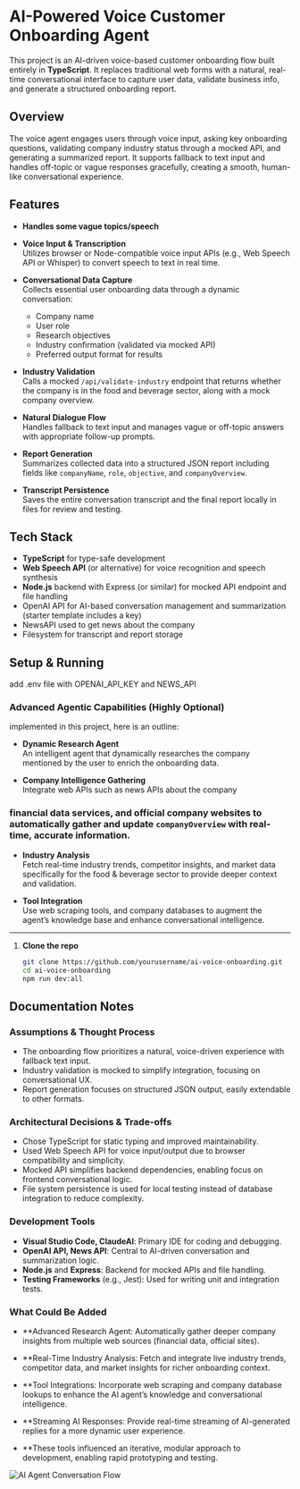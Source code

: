# AI-Powered Voice Customer Onboarding Agent

This project is an AI-driven voice-based customer onboarding flow built entirely in **TypeScript**. It replaces traditional web forms with a natural, real-time conversational interface to capture user data, validate business info, and generate a structured onboarding report.

## Overview

The voice agent engages users through voice input, asking key onboarding questions, validating company industry status through a mocked API, and generating a summarized report. It supports fallback to text input and handles off-topic or vague responses gracefully, creating a smooth, human-like conversational experience.

## Features
- **Handles some vague topics/speech**  

- **Voice Input & Transcription**  
  Utilizes browser or Node-compatible voice input APIs (e.g., Web Speech API or Whisper) to convert speech to text in real time.

- **Conversational Data Capture**  
  Collects essential user onboarding data through a dynamic conversation:
  - Company name
  - User role
  - Research objectives
  - Industry confirmation (validated via mocked API)
  - Preferred output format for results

- **Industry Validation**  
  Calls a mocked `/api/validate-industry` endpoint that returns whether the company is in the food and beverage sector, along with a mock company overview.

- **Natural Dialogue Flow**  
  Handles fallback to text input and manages vague or off-topic answers with appropriate follow-up prompts.

- **Report Generation**  
  Summarizes collected data into a structured JSON report including fields like `companyName`, `role`, `objective`, and `companyOverview`.

- **Transcript Persistence**  
  Saves the entire conversation transcript and the final report locally in files for review and testing.

## Tech Stack

- **TypeScript** for type-safe development
- **Web Speech API** (or alternative) for voice recognition and speech synthesis
- **Node.js** backend with Express (or similar) for mocked API endpoint and file handling
- OpenAI API for AI-based conversation management and summarization (starter template includes a key)
- NewsAPI used to get news about the company
- Filesystem for transcript and report storage

## Setup & Running
add .env file with OPENAI_API_KEY and NEWS_API


### Advanced Agentic Capabilities (Highly Optional)
implemented in this project, here is an outline:

- **Dynamic Research Agent**  
  An intelligent agent that dynamically researches the company mentioned by the user to enrich the onboarding data.

- **Company Intelligence Gathering**  
  Integrate web APIs such as news APIs about the company 
  
 ### financial data services, and official company websites to automatically gather and update `companyOverview` with real-time, accurate information.

- **Industry Analysis**  
  Fetch real-time industry trends, competitor insights, and market data specifically for the food & beverage sector to provide deeper context and validation.

- **Tool Integration**  
  Use web scraping tools,  and company databases to augment the agent’s knowledge base and enhance conversational intelligence.

---

1. **Clone the repo**

   ```bash
   git clone https://github.com/yourusername/ai-voice-onboarding.git
   cd ai-voice-onboarding
   npm run dev:all

## Documentation Notes

### Assumptions & Thought Process
- The onboarding flow prioritizes a natural, voice-driven experience with fallback text input.
- Industry validation is mocked to simplify integration, focusing on conversational UX.
- Report generation focuses on structured JSON output, easily extendable to other formats.

### Architectural Decisions & Trade-offs
- Chose TypeScript for static typing and improved maintainability.
- Used Web Speech API for voice input/output due to browser compatibility and simplicity.
- Mocked API simplifies backend dependencies, enabling focus on frontend conversational logic.
- File system persistence is used for local testing instead of database integration to reduce complexity.

### Development Tools
- **Visual Studio Code, ClaudeAI**: Primary IDE for coding and debugging.
- **OpenAI API, News API**: Central to AI-driven conversation and summarization logic.
- **Node.js** and **Express**: Backend for mocked APIs and file handling.
- **Testing Frameworks** (e.g., Jest): Used for writing unit and integration tests.

### What Could Be Added
- **Advanced Research Agent: Automatically gather deeper company insights from multiple web sources (financial data, official sites).

- **Real-Time Industry Analysis: Fetch and integrate live industry trends, competitor data, and market insights for richer onboarding context.

- **Tool Integrations: Incorporate web scraping and company database lookups to enhance the AI agent’s knowledge and conversational intelligence.

- **Streaming AI Responses: Provide real-time streaming of AI-generated replies for a more dynamic user experience.

- **These tools influenced an iterative, modular approach to development, enabling rapid prototyping and testing.


![AI Agent Conversation Flow](images/AIAgent.png)
